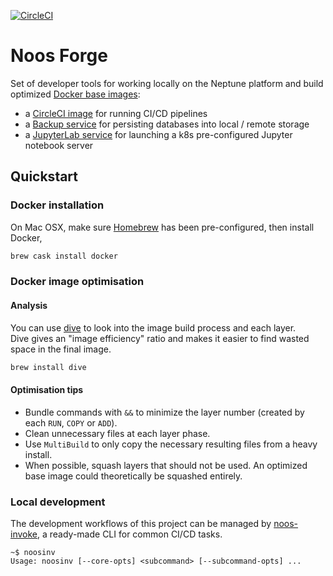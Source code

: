 [![CircleCI](https://circleci.com/gh/noosenergy/noos-forge.svg?style=svg&circle-token=6ed140ddf30bafe312339a5d3adaec60106d0710)](https://circleci.com/gh/noosenergy/noos-forge)

# Noos Forge

Set of developer tools for working locally on the Neptune platform and build optimized [Docker base images](https://hub.docker.com/u/noosenergy):

* a [CircleCI image](./docker/circleci) for running CI/CD pipelines
* a [Backup service](./docker/dbbackup) for persisting databases into local / remote storage
* a [JupyterLab service](./docker/jupyterlab) for launching a k8s pre-configured Jupyter notebook server

## Quickstart

### Docker installation

On Mac OSX, make sure [Homebrew](https://brew.sh/) has been pre-configured, then install Docker,

```sh
brew cask install docker
```

### Docker image optimisation

#### Analysis

You can use [dive](https://github.com/wagoodman/dive) to look into the image build process and each layer.\
Dive gives an "image efficiency" ratio and makes it easier to find wasted space in the final image.

```sh
brew install dive
```

#### Optimisation tips

* Bundle commands with `&&` to minimize the layer number (created by each `RUN`, `COPY` or `ADD`).
* Clean unnecessary files at each layer phase.
* Use `MultiBuild` to only copy the necessary resulting files from a heavy install.
* When possible, squash layers that should not be used. An optimized base image could theoretically be squashed entirely.

### Local development

The development workflows of this project can be managed by [noos-invoke](https://github.com/noosenergy/noos-invoke), a ready-made CLI for common CI/CD tasks.

```shell
~$ noosinv
Usage: noosinv [--core-opts] <subcommand> [--subcommand-opts] ...
```
